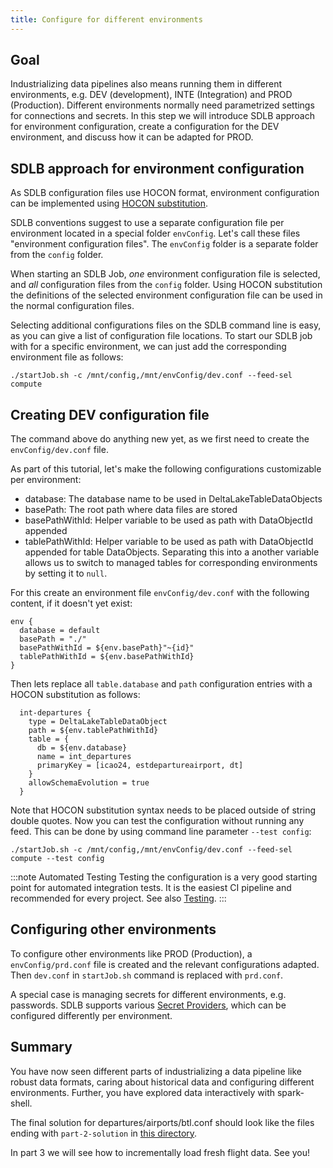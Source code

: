 ```yaml
---
title: Configure for different environments
---
```


## Goal

Industrializing data pipelines also means running them in different environments, e.g. DEV (development), INTE (Integration) and PROD (Production).
Different environments normally need parametrized settings for connections and secrets.
In this step we will introduce SDLB approach for environment configuration, create a configuration for the DEV environment, and discuss how it can be adapted for PROD.

## SDLB approach for environment configuration

As SDLB configuration files use HOCON format, environment configuration can be implemented using [HOCON substitution](https://github.com/lightbend/config/blob/master/HOCON.md#substitutions). 

SDLB conventions suggest to use a separate configuration file per environment located in a special folder `envConfig`.
Let's call these files "environment configuration files". The `envConfig` folder is a separate folder from the `config` folder.

When starting an SDLB Job, *one* environment configuration file is selected, and *all* configuration files from the `config` folder.
Using HOCON substitution the definitions of the selected environment configuration file can be used in the normal configuration files.  

Selecting additional configurations files on the SDLB command line is easy, as you can give a list of configuration file locations.
To start our SDLB job with for a specific environment, we can just add the corresponding environment file as follows:
```
./startJob.sh -c /mnt/config,/mnt/envConfig/dev.conf --feed-sel compute
```

## Creating DEV configuration file

The command above do anything new yet, as we first need to create the `envConfig/dev.conf` file.

As part of this tutorial, let's make the following configurations customizable per environment:
- database: The database name to be used in DeltaLakeTableDataObjects
- basePath: The root path where data files are stored
- basePathWithId: Helper variable to be used as path with DataObjectId appended
- tablePathWithId: Helper variable to be used as path with DataObjectId appended for table DataObjects.
  Separating this into a another variable allows us to switch to managed tables for corresponding environments by setting it to `null`.  

For this create an environment file `envConfig/dev.conf` with the following content, if it doesn't yet exist:
```
env {
  database = default
  basePath = "./"
  basePathWithId = ${env.basePath}"~{id}"
  tablePathWithId = ${env.basePathWithId}  
}
```

Then lets replace all `table.database` and `path` configuration entries with a HOCON substitution as follows:
```
  int-departures {
    type = DeltaLakeTableDataObject
    path = ${env.tablePathWithId}
    table = {
      db = ${env.database}
      name = int_departures
      primaryKey = [icao24, estdepartureairport, dt]
    }
    allowSchemaEvolution = true
  }
```

Note that HOCON substitution syntax needs to be placed outside of string double quotes.
Now you can test the configuration without running any feed. This can be done by using command line parameter `--test config`: 
```
./startJob.sh -c /mnt/config,/mnt/envConfig/dev.conf --feed-sel compute --test config
```

:::note Automated Testing
Testing the configuration is a very good starting point for automated integration tests.
It is the easiest CI pipeline and recommended for every project. See also [Testing](/docs/reference/testing.md).
:::

## Configuring other environments

To configure other environments like PROD (Production), a `envConfig/prd.conf` file is created and the relevant configurations adapted.
Then `dev.conf` in `startJob.sh` command is replaced with `prd.conf`.

A special case is managing secrets for different environments, e.g. passwords.
SDLB supports various [Secret Providers](/docs/reference/hoconSecrets.md), which can be configured differently per environment.

## Summary

You have now seen different parts of industrializing a data pipeline like robust data formats, caring about historical data and configuring different environments.
Further, you have explored data interactively with spark-shell. 

The final solution for departures/airports/btl.conf should look like the files ending with `part-2-solution` in [this directory](https://github.com/smart-data-lake/getting-started/tree/master/config).

In part 3 we will see how to incrementally load fresh flight data.
See you!

